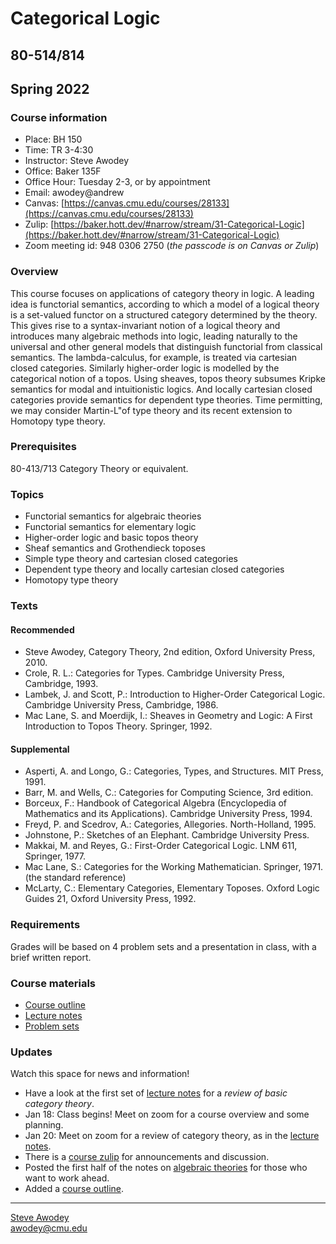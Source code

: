 # Categorical Logic
## 80-514/814
## Spring 2022

### Course information

- Place: BH 150
- Time: TR 3-4:30
- Instructor: Steve Awodey
- Office: Baker 135F
- Office Hour: Tuesday 2-3, or by appointment
- Email: awodey@andrew
- Canvas: [https://canvas.cmu.edu/courses/28133](https://canvas.cmu.edu/courses/28133)
- Zulip: [https://baker.hott.dev/#narrow/stream/31-Categorical-Logic](https://baker.hott.dev/#narrow/stream/31-Categorical-Logic)
- Zoom meeting id: 948 0306 2750 (_the passcode is on Canvas or Zulip_)

### Overview
This course focuses on applications of category theory in logic. 
A leading idea is functorial semantics, according to which a model
of a logical theory is a set-valued functor on a structured category determined
by the theory. This gives rise to a syntax-invariant notion of a logical theory
and introduces many algebraic methods into logic, leading naturally to
the universal and other general models that distinguish functorial from
classical semantics.  The lambda-calculus, for example, is treated via cartesian closed categories. Similarly higher-order logic is modelled by the categorical notion of a topos.  Using sheaves, topos theory subsumes Kripke semantics for modal and intuitionistic logics. And locally cartesian closed categories provide semantics for dependent type theories.  Time permitting, we may consider Martin-L"of type theory and its recent extension to Homotopy type theory.

### Prerequisites
80-413/713 Category Theory or equivalent.

### Topics

- Functorial semantics for algebraic theories
- Functorial semantics for elementary logic
- Higher-order logic and basic topos theory
- Sheaf semantics and Grothendieck toposes
- Simple type theory and cartesian closed categories
- Dependent type theory and locally cartesian closed categories
- Homotopy type theory

### Texts
#### Recommended

- Steve Awodey, Category Theory, 2nd edition, Oxford University Press, 2010.
- Crole, R. L.: Categories for Types. Cambridge University Press, Cambridge, 1993.
- Lambek, J. and Scott, P.: Introduction to Higher-Order Categorical Logic. Cambridge University Press, Cambridge, 1986.
- Mac Lane, S. and Moerdijk, I.: Sheaves in Geometry and Logic: A First Introduction to Topos Theory. Springer, 1992.

#### Supplemental

- Asperti, A. and Longo, G.: Categories, Types, and Structures. MIT Press, 1991.
- Barr, M. and Wells, C.: Categories for Computing Science, 3rd edition.
- Borceux, F.: Handbook of Categorical Algebra (Encyclopedia of Mathematics and its Applications). Cambridge University Press, 1994.
- Freyd, P. and Scedrov, A.: Categories, Allegories. North-Holland, 1995.
- Johnstone, P.: Sketches of an Elephant. Cambridge University Press.
- Makkai, M. and Reyes, G.: First-Order Categorical Logic. LNM 611, Springer, 1977.
- Mac Lane, S.: Categories for the Working Mathematician. Springer, 1971. (the standard reference)
- McLarty, C.: Elementary Categories, Elementary Toposes. Oxford Logic Guides 21, Oxford University Press, 1992.

### Requirements

Grades will be based on 4 problem sets and a presentation in class, with a brief written report.

### Course materials

- [Course outline](/catlog/docs/outline.md)
- [Lecture notes](/catlog/notes/)
- [Problem sets](/catlog/hw/)


### Updates
Watch this space for news and information!

- Have a look at the first set of [lecture notes](/catlog/notes/catlog0.pdf) for a _review of basic category theory_.
- Jan 18: Class begins! Meet on zoom for a course overview and some planning.
- Jan 20: Meet on zoom for a review of category theory, as in the [lecture notes](/catlog/notes/catlog0.pdf).
- There is a [course zulip](https://baker.hott.dev/#narrow/stream/31-Categorical-Logic) for announcements and discussion.
- Posted the first half of the notes on [algebraic theories](/catlog/notes/catlog1A.pdf) for those who want to work ahead.
- Added a [course outline](/catlog/outline.md).


<hr WIDTH="100%">
<div CLASS="bottom"><a href="http://www.andrew.cmu.edu/~awodey/"></a></div>


<p CLASS="bottom"><a href="http://www.andrew.cmu.edu/~awodey/">Steve Awodey</a>
<br><a href="mailto:awodey@cmu.edu">awodey@cmu.edu</a>
